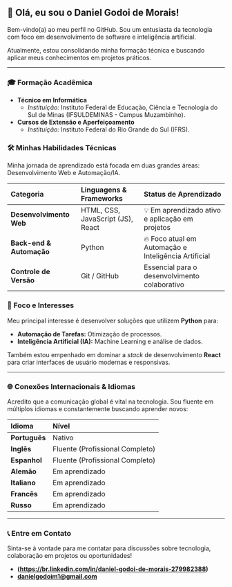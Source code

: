 ## 🚀 Olá, eu sou o Daniel Godoi de Morais!

Bem-vindo(a) ao meu perfil no GitHub. Sou um entusiasta da tecnologia com foco em desenvolvimento de software e inteligência artificial.

Atualmente, estou consolidando minha formação técnica e buscando aplicar meus conhecimentos em projetos práticos.

---

### 🎓 Formação Acadêmica

* **Técnico em Informática**
    * *Instituição:* Instituto Federal de Educação, Ciência e Tecnologia do Sul de Minas (IFSULDEMINAS - Campus Muzambinho).
* **Cursos de Extensão e Aperfeiçoamento**
    * *Instituição:* Instituto Federal do Rio Grande do Sul (IFRS).

### 🛠️ Minhas Habilidades Técnicas

Minha jornada de aprendizado está focada em duas grandes áreas: Desenvolvimento Web e Automação/IA.

| Categoria | Linguagens & Frameworks | Status de Aprendizado |
| :--- | :--- | :--- |
| **Desenvolvimento Web** | HTML, CSS, JavaScript (JS), React | 💡 Em aprendizado ativo e aplicação em projetos |
| **Back-end & Automação** | Python | 🔥 Foco atual em Automação e Inteligência Artificial |
| **Controle de Versão** | Git / GitHub | Essencial para o desenvolvimento colaborativo |

### 🧠 Foco e Interesses

Meu principal interesse é desenvolver soluções que utilizem **Python** para:

* **Automação de Tarefas:** Otimização de processos.
* **Inteligência Artificial (IA):** Machine Learning e análise de dados.

Também estou empenhado em dominar a *stack* de desenvolvimento **React** para criar interfaces de usuário modernas e responsivas.

---

### 🌐 Conexões Internacionais & Idiomas

Acredito que a comunicação global é vital na tecnologia. Sou fluente em múltiplos idiomas e constantemente buscando aprender novos:

| Idioma | Nível |
| :--- | :--- |
| **Português** | Nativo |
| **Inglês** | Fluente (Profissional Completo) |
| **Espanhol** | Fluente (Profissional Completo) |
| **Alemão** | Em aprendizado |
| **Italiano** | Em aprendizado |
| **Francês** | Em aprendizado |
| **Russo** | Em aprendizado |

---

### 📞 Entre em Contato

Sinta-se à vontade para me contatar para discussões sobre tecnologia, colaboração em projetos ou oportunidades!

* **(https://br.linkedin.com/in/daniel-godoi-de-morais-279982388)**
* **danielgodoim1@gmail.com**
